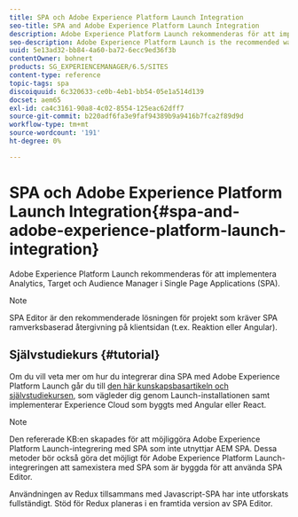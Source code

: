 ```yaml
---
title: SPA och Adobe Experience Platform Launch Integration
seo-title: SPA and Adobe Experience Platform Launch Integration
description: Adobe Experience Platform Launch rekommenderas för att implementera Analytics, Target och Audience Manager inom SPA.
seo-description: Adobe Experience Platform Launch is the recommended way to implement Analytics, Target, and Audience Manager within SPAs.
uuid: 5e13ad32-bb84-4a60-ba72-6ecc9ed36f3b
contentOwner: bohnert
products: SG_EXPERIENCEMANAGER/6.5/SITES
content-type: reference
topic-tags: spa
discoiquuid: 6c320633-ce0b-4eb1-bb54-05e1a514d139
docset: aem65
exl-id: ca4c3161-90a8-4c02-8554-125eac62dff7
source-git-commit: b220adf6fa3e9faf94389b9a9416b7fca2f89d9d
workflow-type: tm+mt
source-wordcount: '191'
ht-degree: 0%

---
```


# SPA och Adobe Experience Platform Launch Integration{#spa-and-adobe-experience-platform-launch-integration}

Adobe Experience Platform Launch rekommenderas för att implementera Analytics, Target och Audience Manager i Single Page Applications (SPA).

>[!NOTE]
>
>SPA Editor är den rekommenderade lösningen för projekt som kräver SPA ramverksbaserad återgivning på klientsidan (t.ex. Reaktion eller Angular).

## Självstudiekurs {#tutorial}

Om du vill veta mer om hur du integrerar dina SPA med Adobe Experience Platform Launch går du till [den här kunskapsbasartikeln och självstudiekursen](https://helpx.adobe.com/experience-manager/kt/integration/using/launch-reference-architecture-SPA-tutorial-implement.html), som vägleder dig genom Launch-installationen samt implementerar Experience Cloud som byggts med Angular eller React.

>[!NOTE]
>
>Den refererade KB:en skapades för att möjliggöra Adobe Experience Platform Launch-integrering med SPA som inte utnyttjar AEM SPA. Dessa metoder bör också göra det möjligt för Adobe Experience Platform Launch-integreringen att samexistera med SPA som är byggda för att använda SPA Editor.
>
>Användningen av Redux tillsammans med Javascript-SPA har inte utforskats fullständigt. Stöd för Redux planeras i en framtida version av SPA Editor.
